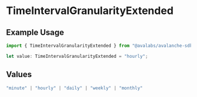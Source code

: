 # TimeIntervalGranularityExtended

## Example Usage

```typescript
import { TimeIntervalGranularityExtended } from "@avalabs/avalanche-sdk/models/components";

let value: TimeIntervalGranularityExtended = "hourly";
```

## Values

```typescript
"minute" | "hourly" | "daily" | "weekly" | "monthly"
```